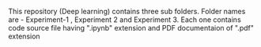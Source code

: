 This repository (Deep learning) contains three sub folders.
Folder names are - Experiment-1 , Experiment 2 and Experiment 3.
Each one contains code source file having ".ipynb" extension and PDF documentaion of ".pdf" extension 
